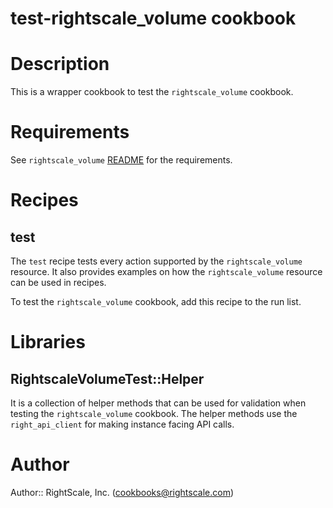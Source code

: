 # test-rightscale_volume cookbook

# Description

This is a wrapper cookbook to test the `rightscale_volume` cookbook.

# Requirements

See `rightscale_volume` [README][readme_link] for the requirements.

[readme_link]: https://github.com/rightscale-cookbooks/rightscale_volume/blob/master/README.md

# Recipes

## test

The `test` recipe tests every action supported by the `rightscale_volume` resource. It also
provides examples on how the `rightscale_volume` resource can be used in recipes.

To test the `rightscale_volume` cookbook, add this recipe to the run list.

# Libraries

## RightscaleVolumeTest::Helper

It is a collection of helper methods that can be used for validation when testing the
`rightscale_volume` cookbook. The helper methods use the `right_api_client` for making
instance facing API calls.

# Author

Author:: RightScale, Inc. (<cookbooks@rightscale.com>)
